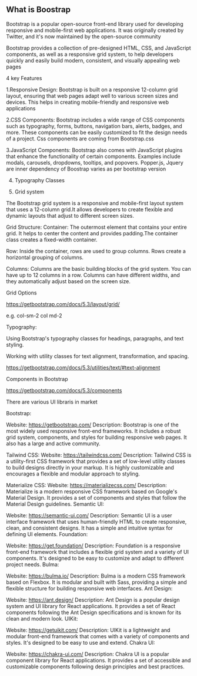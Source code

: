 What is Boostrap
-------------------------------
Bootstrap is a popular open-source front-end library used for developing responsive and mobile-first web applications. It was originally created by Twitter, and it's now maintained by the open-source community

Bootstrap provides a collection of pre-designed HTML, CSS, and JavaScript components, as well as a responsive grid system, to help developers quickly and easily build modern, consistent, and visually appealing web pages

4 key Features

1.Responsive Design: Bootstrap is built on a responsive 12-column grid layout, ensuring that web pages adapt well to various screen sizes and devices. This helps in creating mobile-friendly and responsive web applications

2.CSS Components: Bootstrap includes a wide range of CSS components such as typography, forms, buttons, navigation bars, alerts, badges, and more. These components can be easily customized to fit the design needs of a project. Css components are coming from Bootstrap.css

3.JavaScript Components: Bootstrap also comes with JavaScript plugins that enhance the functionality of certain components. Examples include modals, carousels, dropdowns, tooltips, and popovers. Popper.js, Jquery are inner dependency of Boostrap varies as per bootstrap version

4. Typography Classes



1. Grid system 


The Bootstrap grid system is a responsive and mobile-first layout system that uses a 12-column grid.It allows developers to create flexible and dynamic layouts that adjust to different screen sizes. 

Grid Structure:
Container: The outermost element that contains your entire grid. It helps to center the content and provides padding.The container class creates a fixed-width container.

Row: Inside the container, rows are used to group columns. Rows create a horizontal grouping of columns.

Columns: Columns are the basic building blocks of the grid system. You can have up to 12 columns in a row. Columns can have different widths, and they automatically adjust based on the screen size.

Grid Options

https://getbootstrap.com/docs/5.3/layout/grid/

e.g. col-sm-2 col md-2


Typography:

Using Bootstrap's typography classes for headings, paragraphs, and text styling.

Working with utility classes for text alignment, transformation, and spacing.


https://getbootstrap.com/docs/5.3/utilities/text/#text-alignment 


Components in Bootstrap 

https://getbootstrap.com/docs/5.3/components



There are various UI libraris in market 

Bootstrap:

Website: https://getbootstrap.com/
Description: Bootstrap is one of the most widely used responsive front-end frameworks. It includes a robust grid system, components, and styles for building responsive web pages. It also has a large and active community.

Tailwind CSS:
Website: https://tailwindcss.com/
Description: Tailwind CSS is a utility-first CSS framework that provides a set of low-level utility classes to build designs directly in your markup. It is highly customizable and encourages a flexible and modular approach to styling.

Materialize CSS:
Website: https://materializecss.com/
Description: Materialize is a modern responsive CSS framework based on Google's Material Design. It provides a set of components and styles that follow the Material Design guidelines.
Semantic UI:

Website: https://semantic-ui.com/
Description: Semantic UI is a user interface framework that uses human-friendly HTML to create responsive, clean, and consistent designs. It has a simple and intuitive syntax for defining UI elements.
Foundation:

Website: https://get.foundation/
Description: Foundation is a responsive front-end framework that includes a flexible grid system and a variety of UI components. It's designed to be easy to customize and adapt to different project needs.
Bulma:

Website: https://bulma.io/
Description: Bulma is a modern CSS framework based on Flexbox. It is modular and built with Sass, providing a simple and flexible structure for building responsive web interfaces.
Ant Design:

Website: https://ant.design/
Description: Ant Design is a popular design system and UI library for React applications. It provides a set of React components following the Ant Design specifications and is known for its clean and modern look.
UIKit:

Website: https://getuikit.com/
Description: UIKit is a lightweight and modular front-end framework that comes with a variety of components and styles. It's designed to be easy to use and extend.
Chakra UI:

Website: https://chakra-ui.com/
Description: Chakra UI is a popular component library for React applications. It provides a set of accessible and customizable components following design principles and best practices.